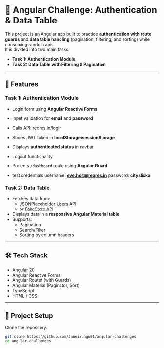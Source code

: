 # 🔐 Angular Challenge: Authentication & Data Table

This project is an Angular app built to practice **authentication with route guards** and **data table handling** (pagination, filtering, and sorting) while consuming random apis.  
It is divided into two main tasks:

- **Task 1: Authentication Module**
- **Task 2: Data Table with Filtering & Pagination**

---

## 🚀 Features

### Task 1: Authentication Module
- Login form using **Angular Reactive Forms**
- Input validation for **email** and **password**
- Calls API: [reqres.in/login](https://reqres.in/api/login)
- Stores JWT token in **localStorage/sessionStorage**
- Displays **authenticated status** in navbar
- Logout functionality
- Protects `/dashboard` route using **Angular Guard**

- test credentials username: **eve.holt@reqres.in** password: **cityslicka**

### Task 2: Data Table
- Fetches data from:
  - [JSONPlaceholder Users API](https://jsonplaceholder.typicode.com/users)  
  - or [FakeStore API](https://fakestoreapi.com/)
- Displays data in a **responsive Angular Material table**
- Supports:
  - Pagination
  - Search/Filter
  - Sorting by column headers

---

## 🛠️ Tech Stack
- [Angular](https://angular.io/) 20
- Angular Reactive Forms
- Angular Router (with Guards)
- Angular Material (Paginator, Sort)
- TypeScript
- HTML / CSS

---

## 📂 Project Setup

Clone the repository:
```bash
git clone https://github.com/Janeirungu01/angular-challenges
cd angular-challenges
